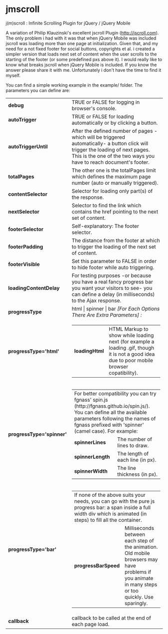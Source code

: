 jmscroll
========

j(m)scroll : Infinite Scrolling Plugin for jQuery / jQuery Mobile

A variation of Philip Klauzinski's excellent jscroll Plugin (<a href="http://jscroll.com">http://jscroll.com</a>). The only problem i had with it was that when jQuery Mobile was included jscroll was loading more than one page at initialization. Given that, and my need for a not fixed footer for social buttons, copyrights et al. i created a simpler version that loads next set of content when the user scrolls to the starting of the footer (or some predefined pxs above it). I would really like to know what breaks jscroll when jQuery Mobile is included. If you know the answer please share it with me. Unfortunately i don't have the time to find it myself.  

You can find a simple working example in the example/ folder. The parameters you can define are:

<table>
<tr>
 <td><b>debug</b></td>
 <td>TRUE or FALSE for logging in browser's console.</td>
</tr>
<tr>
 <td><b>autoTrigger</b></td>
 <td>TRUE or FALSE for loading automatically or by clicking a button.</td>
</tr>
<tr>
 <td><b>autoTriggerUntil</b></td>
 <td>After the defined number of pages -which will be triggered automatically- a button click will trigger the loading of next pages. This is the one of the two ways you have to reach document's footer.</td>
</tr>
<tr>
 <td><b>totalPages</b></td>
 <td>The other one is the totalPages limit which defines the maximum page number (auto or manually triggered).</td>
</tr>
<tr>
 <td><b>contentSelector</b></td>
 <td>Selector for loading only part(s) of the response.</td>
</tr>
<tr>
 <td><b>nextSelector</b></td>
 <td>Selector to find the link which contains the href pointing to the next set of content.</td>
</tr>
<tr>
 <td><b>footerSelector</b></td>
 <td>Self-explanatory: The footer selector.</td>
</tr>
<tr>
 <td><b>footerPadding</b></td>
 <td>The distance from the footer at which to trigger the loading of the next set of content.</td>
</tr>
<tr>
 <td><b>footerVisible</b></td>
 <td>Set this parameter to FALSE in order to hide footer while auto triggering.</td>
</tr>
<tr>
 <td><b>loadingContentDelay</b></td>
 <td>For testing purposes -or because you have a real fancy progress bar you want your visitors to see- you can define a delay (in milliseconds) to the Ajax response.</td>
</tr>
<tr>
 <td><b>progressType</b></td>
 <td>html | spinner | bar <i>[For Each Options There Are Extra Parameters] :</i></td>
</tr>
<tr>
 <td><b>progressType='html'</b></td>
 <td>
  <table>
   <tr>
    <td><b>loadingHtml</b></td>
    <td>HTML Markup to show while loading next (for example a loading .gif, though it is not a good idea due to poor mobile browser copatibility).</td>
   </tr>
  </table>
 </td>
</tr>
<tr>
 <td><b>progressType='spinner'</b></td>
 <td>
  <table>
   <tr>
   <td colspan="2">For better compatibility you can try fgnass' spin.js (http://fgnass.github.io/spin.js/). You can define all the available parameters following the names of fgnass prefixed with 'spinner' (camel case). For example:</td>
   </tr>
   <tr>
    <td><b>spinnerLines</b></td>
    <td>The number of lines to draw.</td>
   </tr>
   <tr>
    <td><b>spinnerLength</b></td>
    <td>The length of each line (in px).</td>
   </tr>
   <tr>
    <td><b>spinnerWidth</b></td>
    <td>The line thickness (in px).</td>
   </tr>
  </table>
 </td>
</tr>
<tr>
 <td><b>progressType='bar'</b></td>
 <td>
  <table>
   <tr>
    <td colspan="2">If none of the above suits your needs, you can go with the pure js progress bar: a span inside a full width div which is animated (in steps) to fill all the container.</td>
   </tr>
   <tr>
    <td><b>progressBarSpeed</b></td>
    <td>Milliseconds between each step of the animation. Old mobile browsers may have problems if you animate in many steps or too quickly. Use sparingly.</td>
   </tr>
  </table>
 </td>
</tr>
<tr>
 <td><b>callback</b></td>
 <td>callback to be called at the end of each page load.</td>
</tr>
</table>
